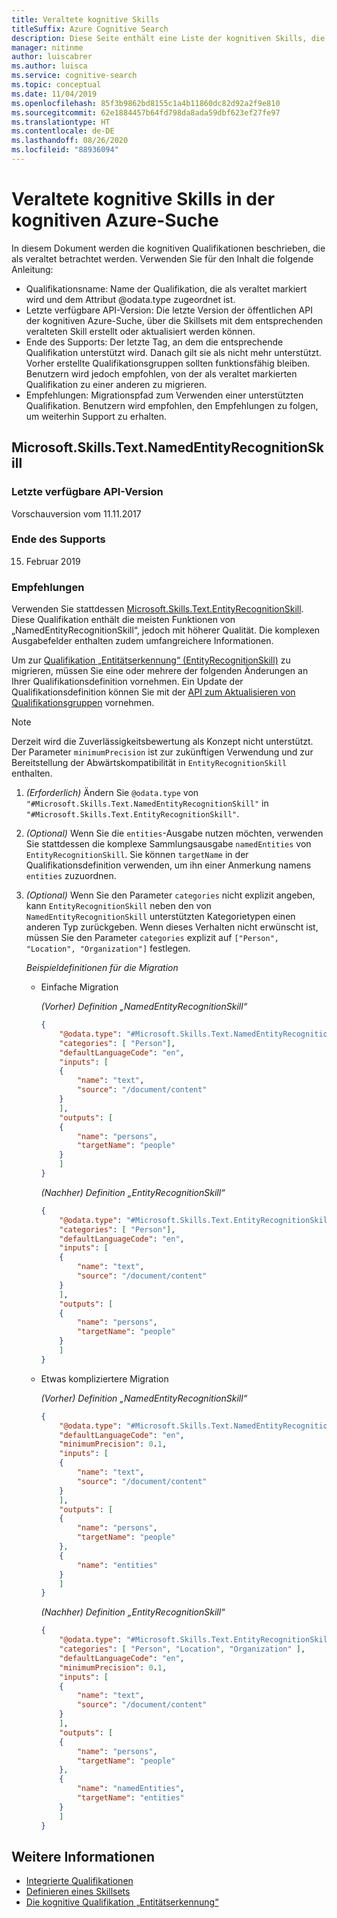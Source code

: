 ```yaml
---
title: Veraltete kognitive Skills
titleSuffix: Azure Cognitive Search
description: Diese Seite enthält eine Liste der kognitiven Skills, die als veraltet gelten und in naher Zukunft in den Skillsets der kognitiven Azure-Suche nicht mehr unterstützt werden.
manager: nitinme
author: luiscabrer
ms.author: luisca
ms.service: cognitive-search
ms.topic: conceptual
ms.date: 11/04/2019
ms.openlocfilehash: 85f3b9862bd8155c1a4b11860dc82d92a2f9e810
ms.sourcegitcommit: 62e1884457b64fd798da8ada59dbf623ef27fe97
ms.translationtype: HT
ms.contentlocale: de-DE
ms.lasthandoff: 08/26/2020
ms.locfileid: "88936094"
---
```

# <a name="deprecated-cognitive-skills-in-azure-cognitive-search"></a>Veraltete kognitive Skills in der kognitiven Azure-Suche

In diesem Dokument werden die kognitiven Qualifikationen beschrieben, die als veraltet betrachtet werden. Verwenden Sie für den Inhalt die folgende Anleitung:

* Qualifikationsname: Name der Qualifikation, die als veraltet markiert wird und dem Attribut @odata.type zugeordnet ist.
* Letzte verfügbare API-Version: Die letzte Version der öffentlichen API der kognitiven Azure-Suche, über die Skillsets mit dem entsprechenden veralteten Skill erstellt oder aktualisiert werden können.
* Ende des Supports: Der letzte Tag, an dem die entsprechende Qualifikation unterstützt wird. Danach gilt sie als nicht mehr unterstützt. Vorher erstellte Qualifikationsgruppen sollten funktionsfähig bleiben. Benutzern wird jedoch empfohlen, von der als veraltet markierten Qualifikation zu einer anderen zu migrieren.
* Empfehlungen: Migrationspfad zum Verwenden einer unterstützten Qualifikation. Benutzern wird empfohlen, den Empfehlungen zu folgen, um weiterhin Support zu erhalten.

## <a name="microsoftskillstextnamedentityrecognitionskill"></a>Microsoft.Skills.Text.NamedEntityRecognitionSkill

### <a name="last-available-api-version"></a>Letzte verfügbare API-Version

Vorschauversion vom 11.11.2017

### <a name="end-of-support"></a>Ende des Supports

15. Februar 2019

### <a name="recommendations"></a>Empfehlungen 

Verwenden Sie stattdessen [Microsoft.Skills.Text.EntityRecognitionSkill](cognitive-search-skill-entity-recognition.md). Diese Qualifikation enthält die meisten Funktionen von „NamedEntityRecognitionSkill“, jedoch mit höherer Qualität. Die komplexen Ausgabefelder enthalten zudem umfangreichere Informationen.

Um zur [Qualifikation „Entitätserkennung“ (EntityRecognitionSkill)](cognitive-search-skill-entity-recognition.md) zu migrieren, müssen Sie eine oder mehrere der folgenden Änderungen an Ihrer Qualifikationsdefinition vornehmen. Ein Update der Qualifikationsdefinition können Sie mit der [API zum Aktualisieren von Qualifikationsgruppen](/rest/api/searchservice/update-skillset) vornehmen.

> [!NOTE]
> Derzeit wird die Zuverlässigkeitsbewertung als Konzept nicht unterstützt. Der Parameter `minimumPrecision` ist zur zukünftigen Verwendung und zur Bereitstellung der Abwärtskompatibilität in `EntityRecognitionSkill` enthalten.

1. *(Erforderlich)* Ändern Sie `@odata.type` von `"#Microsoft.Skills.Text.NamedEntityRecognitionSkill"` in `"#Microsoft.Skills.Text.EntityRecognitionSkill"`.

2. *(Optional)* Wenn Sie die `entities`-Ausgabe nutzen möchten, verwenden Sie stattdessen die komplexe Sammlungsausgabe `namedEntities` von `EntityRecognitionSkill`. Sie können `targetName` in der Qualifikationsdefinition verwenden, um ihn einer Anmerkung namens `entities` zuzuordnen.

3. *(Optional)* Wenn Sie den Parameter `categories` nicht explizit angeben, kann `EntityRecognitionSkill` neben den von `NamedEntityRecognitionSkill` unterstützten Kategorietypen einen anderen Typ zurückgeben. Wenn dieses Verhalten nicht erwünscht ist, müssen Sie den Parameter `categories` explizit auf `["Person", "Location", "Organization"]` festlegen.

    _Beispieldefinitionen für die Migration_

    * Einfache Migration

        _(Vorher) Definition „NamedEntityRecognitionSkill“_
        ```json
        {
            "@odata.type": "#Microsoft.Skills.Text.NamedEntityRecognitionSkill",
            "categories": [ "Person"],
            "defaultLanguageCode": "en",
            "inputs": [
            {
                "name": "text",
                "source": "/document/content"
            }
            ],
            "outputs": [
            {
                "name": "persons",
                "targetName": "people"
            }
            ]
        }
        ```
        _(Nachher) Definition „EntityRecognitionSkill“_
        ```json
        {
            "@odata.type": "#Microsoft.Skills.Text.EntityRecognitionSkill",
            "categories": [ "Person"],
            "defaultLanguageCode": "en",
            "inputs": [
            {
                "name": "text",
                "source": "/document/content"
            }
            ],
            "outputs": [
            {
                "name": "persons",
                "targetName": "people"
            }
            ]
        }
        ```
    
    * Etwas kompliziertere Migration

        _(Vorher) Definition „NamedEntityRecognitionSkill“_
        ```json
        {
            "@odata.type": "#Microsoft.Skills.Text.NamedEntityRecognitionSkill",
            "defaultLanguageCode": "en",
            "minimumPrecision": 0.1,
            "inputs": [
            {
                "name": "text",
                "source": "/document/content"
            }
            ],
            "outputs": [
            {
                "name": "persons",
                "targetName": "people"
            },
            {
                "name": "entities"
            }
            ]
        }
        ```
        _(Nachher) Definition „EntityRecognitionSkill“_
        ```json
        {
            "@odata.type": "#Microsoft.Skills.Text.EntityRecognitionSkill",
            "categories": [ "Person", "Location", "Organization" ],
            "defaultLanguageCode": "en",
            "minimumPrecision": 0.1,
            "inputs": [
            {
                "name": "text",
                "source": "/document/content"
            }
            ],
            "outputs": [
            {
                "name": "persons",
                "targetName": "people"
            },
            {
                "name": "namedEntities",
                "targetName": "entities"
            }
            ]
        }
        ```

## <a name="see-also"></a>Weitere Informationen

+ [Integrierte Qualifikationen](cognitive-search-predefined-skills.md)
+ [Definieren eines Skillsets](cognitive-search-defining-skillset.md)
+ [Die kognitive Qualifikation „Entitätserkennung“](cognitive-search-skill-entity-recognition.md)